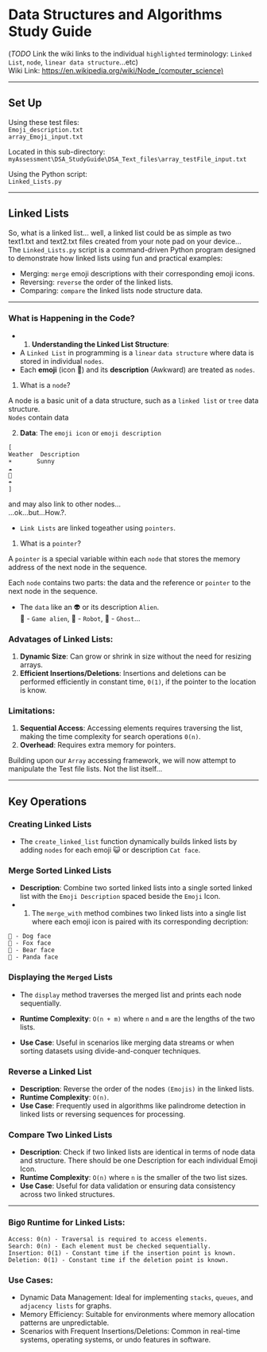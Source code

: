 # Data Structures and Algorithms Study Guide

(*TODO* Link the wiki links to the individual `highlighted` terminology: `Linked List`, `node`, `linear data structure`...etc) <br>
Wiki Link: https://en.wikipedia.org/wiki/Node_(computer_science)<br>

---

## Set Up

Using these test files: <br>
`Emoji_description.txt` <br>
`array_Emoji_input.txt` <br>

Located in this sub-directory: <br>
`myAssessment\DSA_StudyGuide\DSA_Text_files\array_testFile_input.txt` <br>

Using the Python script: <br>
`Linked_Lists.py`<br>

---

## Linked Lists

So, what is a linked list... well, a linked list could be as simple as two text1.txt and text2.txt files created from your note pad on your device...<br>
The `Linked_Lists.py` script is a command-driven Python program designed to demonstrate how linked lists using fun and practical examples:<br>

- Merging: `merge` emoji descriptions with their corresponding emoji icons. <br>
- Reversing: `reverse` the order of the linked lists.
- Comparing: `compare` the linked lists node structure data.

---

### What is Happening in the Code?

- 1. **Understanding the Linked List Structure**:
- A `Linked List` in programming is a `linear` `data structure` where data is stored in individual `nodes`. <br>
- Each **emoji** (icon 😬) and its **description** (Awkward) are treated as `nodes`.<br>

1. What is a `node`? <br>

A node is a basic unit of a data structure, such as a `linked list` or `tree` data structure. <br>
`Nodes` contain data <br>

2. **Data**: The `emoji icon` or `emoji description`<br>

```
[
Weather  Description
☀️       Sunny  
☁️
🌈
☂️
]
```
and may also link to other nodes...<br>
...ok...but...How.?. <br>

- `Link Lists` are linked togeather using `pointers`. <br>

1. What is a `pointer`?<br>

A `pointer` is a special variable within each `node` that stores the memory address of the next node in the sequence.<br>

Each `node` contains two parts: the data and the reference or `pointer` to the next node in the sequence. <br>

- The `data` like an 👽 or its description `Alien`.<br>
👾 - `Game alien`, 🤖 - `Robot`, 👻 - `Ghost`...<br>

### Advatages of Linked Lists:

1. **Dynamic Size**: Can grow or shrink in size without the need for resizing arrays.<br>
2. **Efficient Insertions/Deletions**: Insertions and deletions can be performed efficiently in constant time, `0(1)`, if the pointer to the location is know. <br>

### Limitations:

1. **Sequential Access**: Accessing elements requires traversing the list, making the time complexity for search operations `0(n)`.<br>
2. **Overhead**: Requires extra memory for pointers. <br>


Building upon our `Array` accessing framework, we will now attempt to manipulate the Test file lists. Not the list itself...<br>  

---

## Key Operations

### Creating Linked Lists

- The `create_linked_list` function dynamically builds linked lists by adding `nodes` for each emoji 😺 or description `Cat face`. <br>

### Merge Sorted Linked Lists

- **Description**: Combine two sorted linked lists into a single sorted linked list with the `Emoji Description` spaced beside the `Emoji` Icon.<br>
- 1. The `merge_with` method combines two linked lists into a single list where each emoji icon is paired with its corresponding decription:

```
🐶 - Dog face
🦊 - Fox face
🐻 - Bear face
🐼 - Panda face
```

### Displaying the `Merged` Lists

- The `display` method traverses the merged list and prints each node sequentially.  

- **Runtime Complexity**: `O(n + m)` where `n` and `m` are the lengths of the two lists.
- **Use Case**: Useful in scenarios like merging data streams or when sorting datasets using divide-and-conquer techniques. <br>

### Reverse a Linked List

- **Description**: Reverse the order of the nodes `(Emojis)` in the linked lists.
- **Runtime Complexity**: `O(n)`.
- **Use Case**: Frequently used in algorithms like palindrome detection in linked lists or reversing sequences for processing. <br>

### Compare Two Linked Lists

- **Description**: Check if two linked lists are identical in terms of node data and structure. There should be one Description for each individual Emoji Icon.<br>
- **Runtime Complexity**: `O(n)` where `n` is the smaller of the two list sizes.
- **Use Case**: Useful for data validation or ensuring data consistency across two linked structures. <br>

---

### Big`O` Runtime for Linked Lists: <br>

```
Access: 0(n) - Traversal is required to access elements.
Search: 0(n) - Each element must be checked sequentially.
Insertion: 0(1) - Constant time if the insertion point is known.
Deletion: 0(1) - Constant time if the deletion point is known.
```

### Use Cases:   <br>

- Dynamic Data Management: Ideal for implementing `stacks`, `queues`, and `adjacency lists` for graphs.
- Memory Efficiency: Suitable for environments where memory allocation patterns are unpredictable.
- Scenarios with Frequent Insertions/Deletions: Common in real-time systems, operating systems, or undo features in software. <br>



